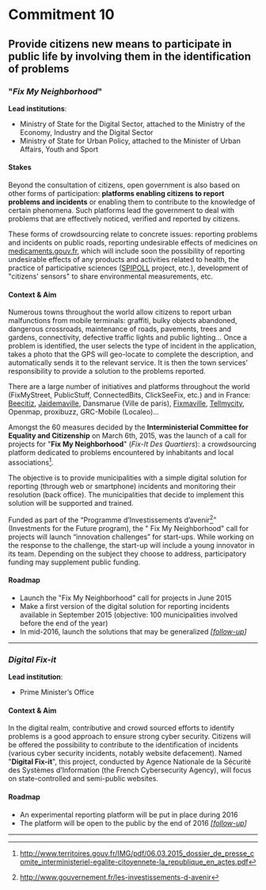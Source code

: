 # Commitment 10

## Provide citizens new means to participate in public life by involving them in the identification of problems

### "_Fix My Neighborhood_"

**Lead institutions**:
- Ministry of State for the Digital Sector, attached to the Ministry of the Economy, Industry and the Digital Sector
- Ministry of State for Urban Policy, attached to the Minister of Urban Affairs, Youth and Sport

#### Stakes

Beyond the consultation of citizens, open government is also based on other forms of participation: **platforms enabling citizens to report problems and incidents** or enabling them to contribute to the knowledge of certain phenomena. Such platforms lead the government to deal with problems that are effectively noticed, verified and reported by citizens.

These forms of crowdsourcing relate to concrete issues: reporting problems and incidents on public roads, reporting undesirable effects of medicines on [medicaments.gouv.fr](http://www.medicaments.gouv.fr/), which will include soon the possibility of reporting undesirable effects of any products and activities related to health, the practice of participative sciences ([SPIPOLL](http://www.spipoll.org/) project, etc.), development of "citizens' sensors" to share environmental measurements, etc.

#### Context & Aim

Numerous towns throughout the world allow citizens to report urban malfunctions from mobile terminals: graffiti, bulky objects abandoned, dangerous crossroads, maintenance of roads, pavements, trees and gardens, connectivity, defective traffic lights and public lighting… Once a problem is identified, the user selects the type of incident in the application, takes a photo that the GPS will geo-locate to complete the description, and automatically sends it to the relevant service. It is then the town services’ responsibility to provide a solution to the problems reported.

There are a large number of initiatives and platforms throughout the world (FixMyStreet, PublicStuff, ConnectedBits, ClickSeeFix, etc.) and in France: [Beecitiz](http://www.beecitiz.com/), [Jaidemaville](http://jaidemaville.com/), Dansmarue (Ville de paris), [Fixmaville](http://www.fixmaville.fr/), [Tellmycity](http://www.tellmycity.com/), Openmap, proxibuzz, GRC-Mobile (Localeo)…

Amongst the 60 measures decided by the **Interministerial Committee for Equality and Citizenship** on March 6th, 2015, was the launch of a call for projects for  "**Fix My Neighborhood**" (_Fix-It Des Quartiers_): a crowdsourcing platform dedicated to problems encountered by inhabitants and local associations[^1].

The objective is to provide municipalities with a simple digital solution for reporting (through web or smartphone) incidents and monitoring their resolution (back office). The municipalities that decide to implement this solution will be supported and trained.

Funded as part of the “Programme d’Investissements d’avenir[^2]” (Investments for the Future program), the " Fix My Neighborhood" call for projects will launch “innovation challenges” for start-ups. While working on the response to the challenge, the start-up will include a young innovator in its team. Depending on the subject they choose to address, participatory funding may supplement public funding.

#### Roadmap

- Launch the "Fix My Neighborhood" call for projects in June 2015
- Make a first version of the digital solution for reporting incidents available in September 2015 (objective: 100 municipalities involved before the end of the year)
- In mid-2016, launch the solutions that may be generalized
  _[[follow-up](https://git.framasoft.org/etalab/suivi/issues/140)]_

----

### _Digital Fix-it_

**Lead institution**:
- Prime Minister’s Office

#### Context & Aim

In the digital realm, contributive and crowd sourced efforts to identify problems is a good approach to ensure strong cyber security. Citizens will be offered the possibility to contribute to the identification of incidents (various cyber security incidents, notably website defacement). Named "**Digital Fix-it**", this project, conducted by Agence Nationale de la Sécurité des Systèmes d’Information (the French Cybersecurity Agency), will focus on state-controlled and semi-public websites.

#### Roadmap

- An experimental reporting platform will be put in place during 2016
- The platform will be open to the public by the end of 2016
  _[[follow-up](https://git.framasoft.org/etalab/suivi/issues/142)]_

----

[^1]: http://www.territoires.gouv.fr/IMG/pdf/06.03.2015_dossier_de_presse_comite_interministeriel-egalite-citoyennete-la_republique_en_actes.pdf

[^2]: http://www.gouvernement.fr/les-investissements-d-avenir
